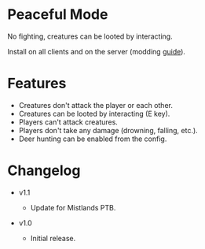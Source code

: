 # Peaceful Mode

No fighting, creatures can be looted by interacting.

Install on all clients and on the server (modding [guide](https://youtu.be/L9ljm2eKLrk)).

# Features

- Creatures don't attack the player or each other.
- Creatures can be looted by interacting (E key).
- Players can't attack creatures.
- Players don't take any damage (drowning, falling, etc.).
- Deer hunting can be enabled from the config.


# Changelog

- v1.1
	- Update for Mistlands PTB.

- v1.0
	- Initial release.
